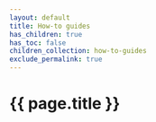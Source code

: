```yaml
---
layout: default
title: How-to guides
has_children: true
has_toc: false
children_collection: how-to-guides
exclude_permalink: true
---
```


# {{ page.title }}
